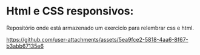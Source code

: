 # Html e CSS responsivos:
Repositório onde está armazenado um exercicío para relembrar css e html.


https://github.com/user-attachments/assets/5ea9fce2-5818-4aa6-8f67-b3abb67135e6

